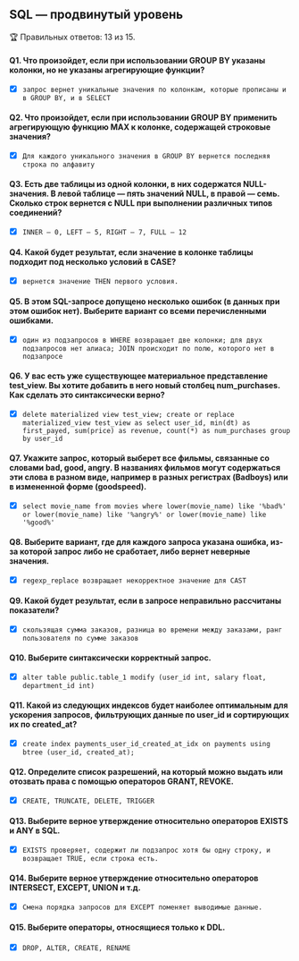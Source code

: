 ## SQL — продвинутый уровень

🏆 Правильных ответов: 13 из 15.


#### Q1. Что произойдет, если при использовании GROUP BY указаны колонки, но не указаны агрегирующие функции?

  

- [x] `запрос вернет уникальные значения по колонкам, которые прописаны и в GROUP BY, и в SELECT`

  

#### Q2. Что произойдет, если при использовании GROUP BY применить агрегирующую функцию MAX к колонке, содержащей строковые значения?

  

- [x] `Для каждого уникального значения в GROUP BY вернется последняя строка по алфавиту`

  

#### Q3. Есть две таблицы из одной колонки, в них содержатся NULL-значения. В левой таблице — пять значений NULL, в правой — семь. Сколько строк вернется с NULL при выполнении различных типов соединений?

  

- [x] `INNER — 0, LEFT — 5, RIGHT — 7, FULL — 12`

  

#### Q4. Какой будет результат, если значение в колонке таблицы подходит под несколько условий в CASE?

  

- [x] `вернется значение THEN первого условия.`

  

#### Q5. В этом SQL-запросе допущено несколько ошибок (в данных при этом ошибок нет). Выберите вариант со всеми перечисленными ошибками.

  

- [x] `один из подзапросов в WHERE возвращает две колонки; для двух подзапросов нет алиаса; JOIN происходит по полю, которого нет в подзапросе`

  

#### Q6. У вас есть уже существующее материальное представление test_view. Вы хотите добавить в него новый столбец num_purchases. Как сделать это синтаксически верно?

  

- [x] `delete materialized view test_view; create or replace materialized_view test_view as select user_id, min(dt) as first_payed, sum(price) as revenue, count(*) as num_purchases group by user_id`

  
  

#### Q7. Укажите запрос, который выберет все фильмы, связанные со словами bad, good, angry. В названиях фильмов могут содержаться эти слова в разном виде, например в разных регистрах (Badboys) или в измененной форме (goodspeed).

  

- [x] `select movie_name from movies where lower(movie_name) like '%bad%' or lower(movie_name) like '%angry%' or lower(movie_name) like '%good%'`

  

#### Q8. Выберите вариант, где для каждого запроса указана ошибка, из-за которой запрос либо не сработает, либо вернет неверные значения.

  

- [x] `regexp_replace возвращает некорректное значение для CAST`

  

#### Q9. Какой будет результат, если в запросе неправильно рассчитаны показатели?

  

- [x] `скользящая сумма заказов, разница во времени между заказами, ранг пользователя по сумме заказов`

  

#### Q10. Выберите синтаксически корректный запрос.

  

- [x] `alter table public.table_1 modify (user_id int, salary float, department_id int)`
  
  

#### Q11. Какой из следующих индексов будет наиболее оптимальным для ускорения запросов, фильтрующих данные по user_id и сортирующих их по created_at?

  

- [x] `create index payments_user_id_created_at_idx on payments using btree (user_id, created_at);`

  

#### Q12. Определите список разрешений, на который можно выдать или отозвать права с помощью операторов GRANT, REVOKE.

  

- [x] `CREATE, TRUNCATE, DELETE, TRIGGER`

  

#### Q13. Выберите верное утверждение относительно операторов EXISTS и ANY в SQL.

  

- [x] `EXISTS проверяет, содержит ли подзапрос хотя бы одну строку, и возвращает TRUE, если строка есть.`

  

#### Q14. Выберите верное утверждение относительно операторов INTERSECT, EXCEPT, UNION и т.д.

  

- [x] `Смена порядка запросов для EXCEPT поменяет выводимые данные.`

  

#### Q15. Выберите операторы, относящиеся только к DDL.

  

- [x] `DROP, ALTER, CREATE, RENAME`
